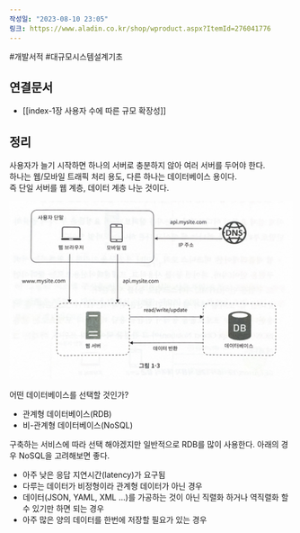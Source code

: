 ```yaml
---
작성일: "2023-08-10 23:05"
링크: https://www.aladin.co.kr/shop/wproduct.aspx?ItemId=276041776
---
```

#개발서적 #대규모시스템설계기초
## 연결문서
- [[index-1장 사용자 수에 따른 규모 확장성]]

## 정리
사용자가 늘기 시작하면 하나의 서버로 충분하지 않아 여러 서버를 두어야 한다.  
하나는 웹/모바일 트래픽 처리 용도, 다른 하나는 데이터베이스 용이다.  
즉 단일 서버를 웹 계층, 데이터 계층 나눈 것이다.

![2020230814153440.png|500](./images/Pasted%20image%2020230814153440.png)

어떤 데이터베이스를 선택할 것인가?
- 관계형 데이터베이스(RDB)
- 비-관계형 데이터베이스(NoSQL)

구축하는 서비스에 따라 선택 해야겠지만 일반적으로 RDB를 많이 사용한다. 아래의 경우 NoSQL을 고려해보면 좋다.
- 아주 낮은 응답 지연시간(latency)가 요구됨
- 다루는 데이터가 비정형이라 관계형 데이터가 아닌 경우
- 데이터(JSON, YAML, XML ...)를 가공하는 것이 아닌 직렬화 하거나 역직렬화 할 수 있기만 하면 되는 경우
- 아주 많은 양의 데이터를 한번에 저장할 필요가 있는 경우